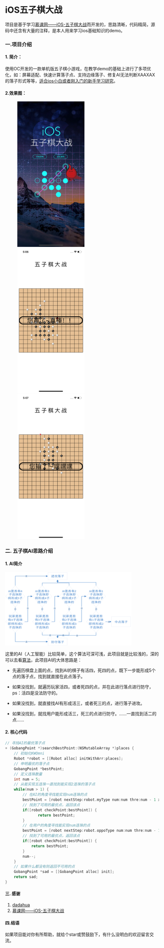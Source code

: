 # iOS五子棋大战
项目是基于学习[慕课网——iOS-五子棋大战](https://www.imooc.com/learn/646)而开发的，思路清晰，代码精简，源码中还含有大量的注释，是本人用来学习ios基础知识的demo。

### 一.项目介绍

#### 1. 简介：
使用OC开发的一款单机版五子棋小游戏，在教学demo的基础上进行了多项优化，如：屏幕适配、快速计算落子点、支持边缘落子、修复AI无法判断XAAXAX的落子形式等等，[适合ios小白或者刚入门的新手学习研究]()。

#### 2.效果图：

<figure class="third">
    <img src="/img/index.png" width="220"/>
    <img src="/img/win.png" width="220">
    <img src="/img/lose.png" width="220">
</figure>

### 二. 五子棋AI思路介绍

#### 1. AI简介

![AI.png](/img/AI.png)

这里的AI（人工智能）比较简单，这个算法可深可浅，此项目就是比较浅的，深的可以去看[算法](http://blog.csdn.net/onezeros/article/details/5542379)，此项目AI的大体思路是：

- 先遍历棋盘上面的点，找到AI的棋子有活四，死四的点，既下一步能形成5个点的落子点，找到就直接在此点落子。

- 如果没找到，就遍历玩家活四，或者死四的点，并在此进行落点进行防守，ps：活四是没法防守的。

- 如果没找到，就直接找AI有形成活三，或者死三的点，进行落子进攻。

- 如果没找到，就找用户能形成活三，死三的点进行防守。……一直找到活二的点……

#### 2. 核心代码

```objective-c
// 寻找AI的最优落子点
+ (GobangPoint *)searchBestPoint:(NSMutableArray *)places {
    // 初始化KWOmni
    Robot *robot = [[Robot alloc] initWithArr:places];
    // 申明最优的落子点
    GobangPoint *bestPoint;
    // 定义连珠数量
    int num = 5;
    // 从能实现五连珠一直找到能实现2连珠的落子点
    while(num > 1) {
        // 在AI的角度寻找能实现num连珠的点
        bestPoint = [robot nextStep:robot.myType num:num thre:num - 1 x:0 y:0];
        // 找到了可用的最优点，返回该点
        if([robot checkPoint:bestPoint]) {
               return bestPoint;
        }
        // 在用户的角度寻找能实现num连珠的点
        bestPoint = [robot nextStep:robot.oppoType num:num thre:num - 1 x:0 y:0];
        // 找到了可用的最优点，返回该点
        if([robot checkPoint:bestPoint]) {
            return bestPoint;
        }
        num--;
    }
    // 如果什么都没有则返回不可用的点
    GobangPoint *sad = [[GobangPoint alloc] init];
    return sad;
}
```

#### 三. 感谢

1. [dadahua](https://github.com/dadahua/GoBangProject)
2. [慕课网——iOS-五子棋大战](https://www.imooc.com/learn/646)

#### 四.结语
 如果项目能对你有所帮助，就给个star或赞鼓励下，有什么没明白的欢迎留言交流。
